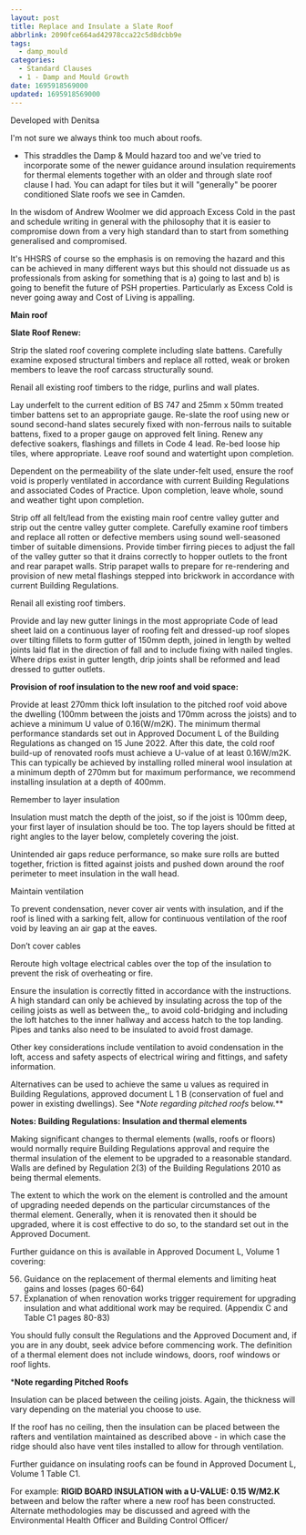 ```yaml
---
layout: post
title: Replace and Insulate a Slate Roof
abbrlink: 2090fce664ad42978cca22c5d8dcbb9e
tags:
  - damp_mould
categories:
  - Standard Clauses
  - 1 - Damp and Mould Growth
date: 1695918569000
updated: 1695918569000
---
```


Developed with Denitsa

I'm not sure we always think too much about roofs.

- This straddles the Damp & Mould hazard too and we've tried to incorporate some of the newer guidance around insulation requirements for thermal elements together with an older and through slate roof clause I had. You can adapt for tiles but it will "generally" be poorer conditioned Slate roofs we see in Camden.

In the wisdom of Andrew Woolmer we did approach Excess Cold in the past and schedule writing in general with the philosophy that it is easier to compromise down from a very high standard than to start from something generalised and compromised.

It's HHSRS of course so the emphasis is on removing the hazard and this can be achieved in many different ways but this should not dissuade us as professionals from asking for something that is a) going to last and b) is going to benefit the future of PSH properties. Particularly as Excess Cold is never going away and Cost of Living is appalling.

**Main roof**

**Slate Roof Renew:**

Strip the slated roof covering complete including slate battens. Carefully examine exposed structural timbers and replace all rotted, weak or broken members to leave the roof carcass structurally sound.

Renail all existing roof timbers to the ridge, purlins and wall plates.

Lay underfelt to the current edition of BS 747 and 25mm x 50mm treated timber battens set to an appropriate gauge. Re-slate the roof using new or sound second-hand slates securely fixed with non-ferrous nails to suitable battens, fixed to a proper gauge on approved felt lining. Renew any defective soakers, flashings and fillets in Code 4 lead. Re-bed loose hip tiles, where appropriate. Leave roof sound and watertight upon completion.

Dependent on the permeability of the slate under-felt used, ensure the roof void is properly ventilated in accordance with current Building Regulations and associated Codes of Practice. Upon completion, leave whole, sound and weather tight upon completion.

Strip off all felt/lead from the existing main roof centre valley gutter and strip out the centre valley gutter complete. Carefully examine roof timbers and replace all rotten or defective members using sound well-seasoned timber of suitable dimensions. Provide timber firring pieces to adjust the fall of the valley gutter so that it drains correctly to hopper outlets to the front and rear parapet walls. Strip parapet walls to prepare for re-rendering and provision of new metal flashings stepped into brickwork in accordance with current Building Regulations.

Renail all existing roof timbers.

Provide and lay new gutter linings in the most appropriate Code of lead sheet laid on a continuous layer of roofing felt and dressed-up roof slopes over tilting fillets to form gutter of 150mm depth, joined in length by welted joints laid flat in the direction of fall and to include fixing with nailed tingles. Where drips exist in gutter length, drip joints shall be reformed and lead dressed to gutter outlets.

**Provision of roof insulation to the new roof and void space:**

Provide at least 270mm thick loft insulation to the pitched roof void above the dwelling (100mm between the joists and 170mm across the joists) and to achieve a minimum U value of 0.16(W/m2K). The minimum thermal performance standards set out in Approved Document L of the Building Regulations as changed on 15 June 2022. After this date, the cold roof build-up of renovated roofs must achieve a U-value of at least 0.16W/m2K. This can typically be achieved by installing rolled mineral wool insulation at a minimum depth of 270mm but for maximum performance, we recommend installing insulation at a depth of 400mm.

Remember to layer insulation

Insulation must match the depth of the joist, so if the joist is 100mm deep, your first layer of insulation should be too. The top layers should be fitted at right angles to the layer below, completely covering the joist.

Unintended air gaps reduce performance, so make sure rolls are butted together, friction is fitted against joists and pushed down around the roof perimeter to meet insulation in the wall head.

Maintain ventilation

To prevent condensation, never cover air vents with insulation, and if the roof is lined with a sarking felt, allow for continuous ventilation of the roof void by leaving an air gap at the eaves.

Don’t cover cables

Reroute high voltage electrical cables over the top of the insulation to prevent the risk of overheating or fire.

Ensure the insulation is correctly fitted in accordance with the instructions. A high standard can only be achieved by insulating across the top of the ceiling joists as well as between the,, to avoid cold-bridging and including the loft hatches to the inner hallway and access hatch to the top landing. Pipes and tanks also need to be insulated to avoid frost damage.

Other key considerations include ventilation to avoid condensation in the loft, access and safety aspects of electrical wiring and fittings, and safety information.

Alternatives can be used to achieve the same u values as required in Building Regulations, approved document L 1 B (conservation of fuel and power in existing dwellings). See **Note regarding pitched roofs* below.*\*

**Notes: Building Regulations: Insulation and thermal elements**

Making significant changes to thermal elements (walls, roofs or floors) would normally require Building Regulations approval and require the thermal insulation of the element to be upgraded to a reasonable standard. Walls are defined by Regulation 2(3) of the Building Regulations 2010 as being thermal elements.

The extent to which the work on the element is controlled and the amount of upgrading needed depends on the particular circumstances of the thermal element. Generally, when it is renovated then it should be upgraded, where it is cost effective to do so, to the standard set out in the Approved Document.

Further guidance on this is available in Approved Document L, Volume 1 covering:

56. Guidance on the replacement of thermal elements and limiting heat gains and losses (pages 60-64)
57. Explanation of when renovation works trigger requirement for upgrading insulation and what additional work may be required. (Appendix C and Table C1 pages 80-83)

You should fully consult the Regulations and the Approved Document and, if you are in any doubt, seek advice before commencing work. The definition of a thermal element does not include windows, doors, roof windows or roof lights.

\***Note regarding Pitched Roofs**

Insulation can be placed between the ceiling joists. Again, the thickness will vary depending on the material you choose to use.

If the roof has no ceiling, then the insulation can be placed between the rafters and ventilation maintained as described above - in which case the ridge should also have vent tiles installed to allow for through ventilation.

Further guidance on insulating roofs can be found in Approved Document L, Volume 1 Table C1.

For example: **RIGID BOARD INSULATION with a U-VALUE: 0.15 W/&#x4D;****2****.K** between and below the rafter where a new roof has been constructed. Alternate methodologies may be discussed and agreed with the Environmental Health Officer and Building Control Officer/
